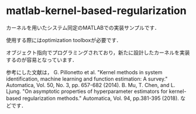 # matlab-kernel-based-regularization
カーネルを用いたシステム同定のMATLABでの実装サンプルです．

使用する際にはoptimization toolboxが必要です．

オブジェクト指向でプログラミングされており，新たに設計したカーネルを実装するのが容易となっています．

参考にした文献は，
G. Pillonetto et al. "Kernel methods in system identification, machine learning and function estimation: A survey." Automatica, Vol. 50, No. 3, pp. 657-682 (2014).
B. Mu, T. Chen, and L. Ljung. "On asymptotic properties of hyperparameter estimators for kernel-based regularization methods." Automatica, Vol. 94, pp.381-395 (2018).
などです．


